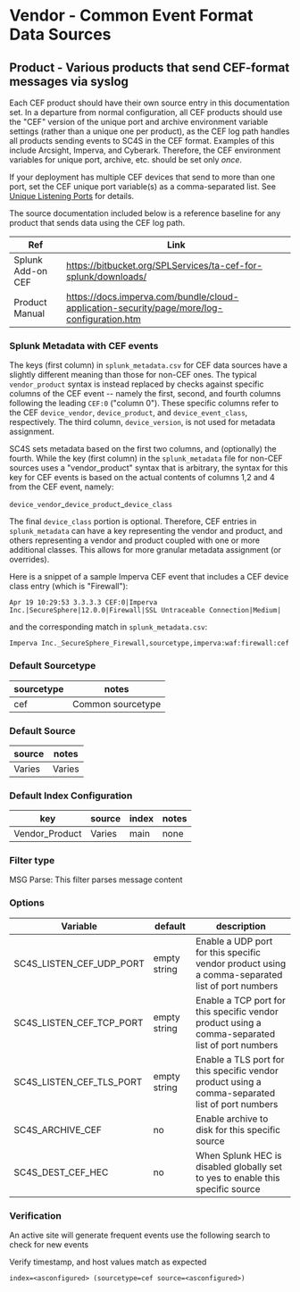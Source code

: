 # Vendor - Common Event Format Data Sources

## Product - Various products that send CEF-format messages via syslog

Each CEF product should have their own source entry in this documentation set.  In a departure
from normal configuration, all CEF products should use the "CEF" version of the unique port and
archive environment variable settings (rather than a unique one per product), as the CEF log path
handles all products sending events to SC4S in the CEF format. Examples of this include Arcsight,
Imperva, and Cyberark.  Therefore, the CEF environment variables for unique port, archive, etc.
should be set only _once_.

If your deployment has multiple CEF devices that send to more than one port,
set the CEF unique port variable(s) as a comma-separated list.  See [Unique Listening Ports](https://splunk-connect-for-syslog.readthedocs.io/en/develop/sources/#unique-listening-ports)
for details.

The source documentation included below is a reference baseline for any product that sends data
using the CEF log path.


| Ref            | Link                                                                                                    |
|----------------|---------------------------------------------------------------------------------------------------------|
| Splunk Add-on CEF | https://bitbucket.org/SPLServices/ta-cef-for-splunk/downloads/                                                              |
| Product Manual | https://docs.imperva.com/bundle/cloud-application-security/page/more/log-configuration.htm                                                        |


### Splunk Metadata with CEF events

The keys (first column) in `splunk_metadata.csv` for CEF data sources have a slightly different meaning than those for non-CEF ones.
The typical `vendor_product` syntax is instead replaced by checks against specific columns of the CEF event -- namely the first,
second, and fourth columns following the leading `CEF:0` ("column 0"). These specific columns refer to the CEF  `device_vendor`,
`device_product`, and `device_event_class`, respectively.  The third column, `device_version`, is not used for metadata assignment.

SC4S sets metadata based on the first two columns, and (optionally) the fourth.  While the key (first column) in the
`splunk_metadata` file for non-CEF sources uses a "vendor_product" syntax that is arbitrary, the syntax for this key for CEF
events is based on the actual contents of columns 1,2 and 4 from the CEF event, namely:

`device_vendor`\_`device_product`\_`device_class`

The final `device_class` portion is optional.  Therefore, CEF entries in `splunk_metadata` can have a key representing the vendor and
product, and others representing a vendor and product coupled with one or more additional classes.  This allows for more granular
metadata assignment (or overrides).

Here is a snippet of a sample Imperva CEF event that includes a CEF device class entry (which is "Firewall"):
```
Apr 19 10:29:53 3.3.3.3 CEF:0|Imperva Inc.|SecureSphere|12.0.0|Firewall|SSL Untraceable Connection|Medium|
```
and the corresponding match in `splunk_metadata.csv`:
```
Imperva Inc._SecureSphere_Firewall,sourcetype,imperva:waf:firewall:cef
```

### Default Sourcetype

| sourcetype     | notes                                                                                                   |
|----------------|---------------------------------------------------------------------------------------------------------|
| cef        | Common sourcetype                                                                                                 |

### Default Source

| source     | notes                                                                                                   |
|----------------|---------------------------------------------------------------------------------------------------------|
| Varies        | Varies                                                                                               |

### Default Index Configuration

| key            | source     | index          | notes          |
|----------------|----------------|----------------|----------------|
| Vendor_Product      | Varies      | main          | none          |

### Filter type

MSG Parse: This filter parses message content

### Options

| Variable       | default        | description    |
|----------------|----------------|----------------|
| SC4S_LISTEN_CEF_UDP_PORT      | empty string      | Enable a UDP port for this specific vendor product using a comma-separated list of port numbers |
| SC4S_LISTEN_CEF_TCP_PORT      | empty string      | Enable a TCP port for this specific vendor product using a comma-separated list of port numbers |
| SC4S_LISTEN_CEF_TLS_PORT      | empty string      | Enable a TLS  port for this specific vendor product using a comma-separated list of port numbers |
| SC4S_ARCHIVE_CEF | no | Enable archive to disk for this specific source |
| SC4S_DEST_CEF_HEC | no | When Splunk HEC is disabled globally set to yes to enable this specific source | 

### Verification

An active site will generate frequent events use the following search to check for new events

Verify timestamp, and host values match as expected    

```
index=<asconfigured> (sourcetype=cef source=<asconfigured>)
```
